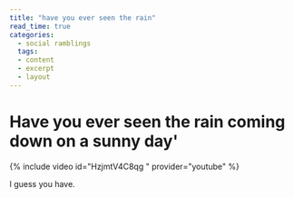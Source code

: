 ```yaml
---
title: "have you ever seen the rain"
read_time: true
categories:
  - social ramblings
  tags:
  - content
  - excerpt
  - layout
---
```



# Have you ever seen the rain coming down on a sunny day'

{% include video id="HzjmtV4C8qg " provider="youtube" %}

I guess you have.